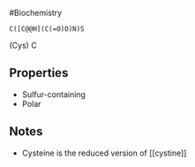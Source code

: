 #Biochemistry
```smiles
C([C@@H](C(=O)O)N)S
```
(Cys) C
## Properties
* Sulfur-containing
* Polar
## Notes
* Cysteine is the reduced version of [[cystine]]